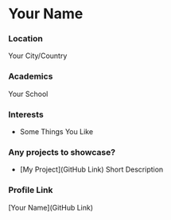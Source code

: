 # Your Name

### Location

Your City/Country

### Academics

Your School

### Interests

- Some Things You Like

### Any projects to showcase? 

- [My Project](GitHub Link) Short Description

### Profile Link

[Your Name](GitHub Link)
